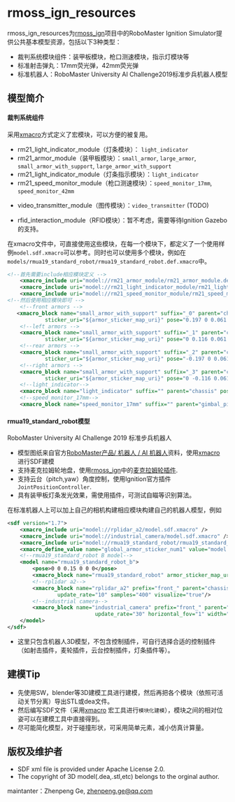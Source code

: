 # rmoss_ign_resources

rmoss_ign_resources为[rmoss_ign](https://github.com/robomaster-oss/rmoss_ign)项目中的RoboMaster Ignition Simulator提供公共基本模型资源，包括以下3种类型：

* 裁判系统模块组件：装甲板模块，枪口测速模块，指示灯模块等
* 标准射击弹丸：17mm荧光弹，42mm荧光弹
* 标准机器人：RoboMaster University AI Challenge2019标准步兵机器人模型

## 模型简介

#### 裁判系统组件

采用[xmacro](https://github.com/gezp/xmacro)方式定义了宏模块，可以方便的被复用。

* rm21_light_indicator_module（灯条模块）： `light_indicator`
* rm21_armor_module（装甲板模块）：`small_armor`, `large_armor`, `small_armor_with_support`, `large_armor_with_support`
* rm21_light_indicator_module（灯条指示模块）：`light_indicator` 
* rm21_speed_monitor_module（枪口测速模块）：`speed_monitor_17mm`, `speed_monitor_42mm`

- video_transmitter_module（图传模块）：`video_transmitter` (TODO)

- rfid_interaction_module（RFID模块）：暂不考虑，需要等待Ignition Gazebo的支持。

在xmacro文件中，可直接使用这些模块，在每一个模块下，都定义了一个使用样例`model.sdf.xmacro`可以参考。同时也可以使用多个模块，例如在`models/rmua19_standard_robot/rmua19_standard_robot.def.xmacro`中。

```xml
<!--首先需要include相应模块定义 -->
	<xmacro_include uri="model://rm21_armor_module/rm21_armor_module.def.xmacro" />
    <xmacro_include uri="model://rm21_light_indicator_module/rm21_light_indicator_module.def.xmacro" />
    <xmacro_include uri="model://rm21_speed_monitor_module/rm21_speed_monitor_module.def.xmacro" />       
<!--然后使用相应模块即可 -->
    <!--front armors -->
   <xmacro_block name="small_armor_with_support" suffix="_0" parent="chassis"  
            sticker_uri="${armor_sticker_map_uri}" pose="0.197 0 0.061 0 0 0"/>
    <!--left armors -->
    <xmacro_block name="small_armor_with_support" suffix="_1" parent="chassis" 
            sticker_uri="${armor_sticker_map_uri}" pose="0 0.116 0.061 0 0 1.5708"/>
    <!--rear armors -->
    <xmacro_block name="small_armor_with_support" suffix="_2" parent="chassis" 
            sticker_uri="${armor_sticker_map_uri}" pose="-0.197 0 0.061 0 0 3.14"/>
    <!--right armors -->
    <xmacro_block name="small_armor_with_support" suffix="_3" parent="chassis" 
            sticker_uri="${armor_sticker_map_uri}" pose="0 -0.116 0.061 0 0 -1.5708"/>
    <!--light_indicator-->
    <xmacro_block name="light_indicator" suffix="" parent="chassis" pose="-0.207 0 0.1 0 0 0"/>
    <!--speed_monitor_17mm-->
    <xmacro_block name="speed_monitor_17mm" suffix="" parent="gimbal_pitch" pose="0.07 0 0 0 0 0"/>
```

#### rmua19_standard_robot模型

RoboMaster University AI Challenge 2019 标准步兵机器人

 * 模型图纸来自官方[RoboMaster产品/ 机器人 / AI 机器人](https://www.robomaster.com/zh-CN/products/components/detail/1839)资料，使用[xmacro](https://github.com/gezp/xmacro) 进行SDF建模
 * 支持麦克拉姆轮地盘，使用[rmoss_ign](https://github.com/robomaster-oss/rmoss_ign)中的[麦克拉姆轮插件](https://github.com/robomaster-oss/rmoss_ign/tree/main/rmoss_ign_plugins/src/mecanum_drive2).
 * 支持云台（pitch,yaw）角度控制，使用Ignition官方插件`JointPositionController`.
 * 具有装甲板灯条发光效果，需使用插件，可测试自瞄等识别算法。

在标准机器人上可以加上自己的相机构建相应模块构建自己的机器人模型，例如

```xml
<sdf version="1.7">   
	<xmacro_include uri="model://rplidar_a2/model.sdf.xmacro" />
    <xmacro_include uri="model://industrial_camera/model.sdf.xmacro" />
    <xmacro_include uri="model://rmua19_standard_robot/rmua19_standard_robot.def.xmacro" />
	<xmacro_define_value name="global_armor_sticker_num1" value="model://rm21_armor_module/materials/textures/armor_sticker_num1.png" />
    <!--rmua19_standard_robot B model-->
    <model name="rmua19_standard_robot_b">
        <pose>0 0 0.15 0 0 0</pose>
        <xmacro_block name="rmua19_standard_robot" armor_sticker_map_uri="${armor_sticker_map_uri}"/>
        <!--rplidar a2-->
        <xmacro_block name="rplidar_a2" prefix="front_" parent="chassis" pose="0.155 0 0.1 0 0 0"
                update_rate="10" samples="400" visualize="true"/>
        <!--industrial camera-->
        <xmacro_block name="industrial_camera" prefix="front_" parent="gimbal_pitch" pose="0.1 0 0.045 0 0 0"
                            update_rate="30" horizontal_fov="1" width="640" height="480"/>
    </model>
</sdf>
```

* 这里只包含机器人3D模型，不包含控制插件，可自行选择合适的控制插件（如射击插件，麦轮插件，云台控制插件，灯条插件等）。

## 建模Tip

* 先使用SW，blender等3D建模工具进行建模，然后再把各个模块（依照可活动关节分离）导出STL或dea文件。
* 然后编写SDF文件（采用[xmacro](https://github.com/gezp/xmacro) 宏工具进行`模块化建模`），模块之间的相对位姿可以在建模工具中直接得到。
* 尽可能简化模型，对于碰撞形状，可采用简单元素，减小仿真计算量。

## 版权及维护者

* SDF xml file is provided under Apache License 2.0.
* The copyright of 3D model(.dea,.stl,etc) belongs to the orginal author.

maintanter：Zhenpeng Ge, zhenpeng.ge@qq.com

